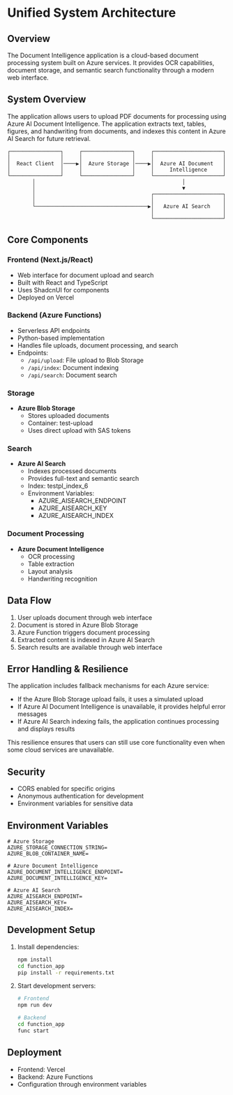 # Unified System Architecture

## Overview
The Document Intelligence application is a cloud-based document processing system built on Azure services. It provides OCR capabilities, document storage, and semantic search functionality through a modern web interface.

## System Overview
The application allows users to upload PDF documents for processing using Azure AI Document Intelligence. The application extracts text, tables, figures, and handwriting from documents, and indexes this content in Azure AI Search for future retrieval.

```
┌────────────────┐     ┌────────────────┐     ┌──────────────────────┐
│                │     │                │     │                      │
│  React Client  │────▶│  Azure Storage │────▶│  Azure AI Document   │
│                │     │                │     │     Intelligence     │
└────────────────┘     └────────────────┘     └──────────────────────┘
        │                                               │
        │                                               ▼
        │                                     ┌──────────────────────┐
        │                                     │                      │
        └────────────────────────────────────▶│   Azure AI Search    │
                                              │                      │
                                              └──────────────────────┘
```

## Core Components

### Frontend (Next.js/React)
- Web interface for document upload and search
- Built with React and TypeScript
- Uses ShadcnUI for components
- Deployed on Vercel

### Backend (Azure Functions)
- Serverless API endpoints
- Python-based implementation
- Handles file uploads, document processing, and search
- Endpoints:
  - `/api/upload`: File upload to Blob Storage
  - `/api/index`: Document indexing
  - `/api/search`: Document search

### Storage
- **Azure Blob Storage**
  - Stores uploaded documents
  - Container: test-upload
  - Uses direct upload with SAS tokens

### Search
- **Azure AI Search**
  - Indexes processed documents
  - Provides full-text and semantic search
  - Index: testpl_index_6
  - Environment Variables:
    - AZURE_AISEARCH_ENDPOINT
    - AZURE_AISEARCH_KEY
    - AZURE_AISEARCH_INDEX

### Document Processing
- **Azure Document Intelligence**
  - OCR processing
  - Table extraction
  - Layout analysis
  - Handwriting recognition

## Data Flow
1. User uploads document through web interface
2. Document is stored in Azure Blob Storage
3. Azure Function triggers document processing
4. Extracted content is indexed in Azure AI Search
5. Search results are available through web interface

## Error Handling & Resilience
The application includes fallback mechanisms for each Azure service:

- If the Azure Blob Storage upload fails, it uses a simulated upload
- If Azure AI Document Intelligence is unavailable, it provides helpful error messages
- If Azure AI Search indexing fails, the application continues processing and displays results

This resilience ensures that users can still use core functionality even when some cloud services are unavailable.

## Security
- CORS enabled for specific origins
- Anonymous authentication for development
- Environment variables for sensitive data

## Environment Variables
```env
# Azure Storage
AZURE_STORAGE_CONNECTION_STRING=
AZURE_BLOB_CONTAINER_NAME=

# Azure Document Intelligence
AZURE_DOCUMENT_INTELLIGENCE_ENDPOINT=
AZURE_DOCUMENT_INTELLIGENCE_KEY=

# Azure AI Search
AZURE_AISEARCH_ENDPOINT=
AZURE_AISEARCH_KEY=
AZURE_AISEARCH_INDEX=
```

## Development Setup
1. Install dependencies:
   ```bash
   npm install
   cd function_app
   pip install -r requirements.txt
   ```

2. Start development servers:
   ```bash
   # Frontend
   npm run dev

   # Backend
   cd function_app
   func start
   ```

## Deployment
- Frontend: Vercel
- Backend: Azure Functions
- Configuration through environment variables 